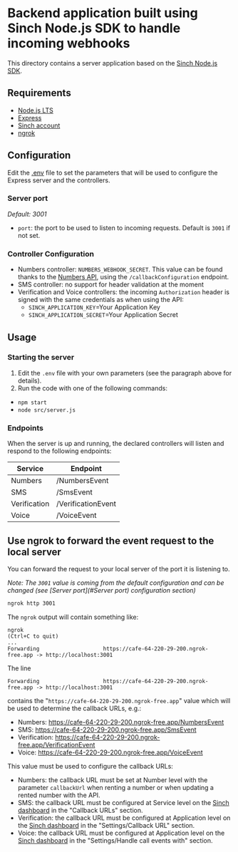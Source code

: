 # Backend application built using Sinch Node.js SDK to handle incoming webhooks

This directory contains a server application based on the [Sinch Node.js SDK](https://github.com/sinch/sinch-sdk-node).

## Requirements

- [Node.js LTS](https://nodejs.org/en)
- [Express](https://expressjs.com/)
- [Sinch account](https://dashboard.sinch.com/)
- [ngrok](https://ngrok.com/docs)

## Configuration
Edit the [.env](.env) file to set the parameters that will be used to configure the Express server and the controllers.

### Server port
*Default: 3001* 
 - `port`: the port to be used to listen to incoming requests. Default is `3001` if not set.

### Controller Configuration
 - Numbers controller: `NUMBERS_WEBHOOK_SECRET`. This value can be found thanks to the [Numbers API](https://developers.sinch.com/docs/numbers/api-reference/numbers/tag/Numbers-Callbacks/), using the `/callbackConfiguration` endpoint.
 - SMS controller: no support for header validation at the moment
 - Verification and Voice controllers: the incoming `Authorization` header is signed with the same credentials as when using the API:
   - `SINCH_APPLICATION_KEY`=Your Application Key
   - `SINCH_APPLICATION_SECRET`=Your Application Secret

## Usage

### Starting the server

1. Edit the `.env` file with your own parameters (see the paragraph above for details).
2. Run the code with one of the following commands:
  - `npm start`
  - `node src/server.js`

### Endpoints

When the server is up and running, the declared controllers will listen and respond to the following endpoints:

| Service      | Endpoint           |
|--------------|--------------------|
| Numbers      | /NumbersEvent      |
| SMS          | /SmsEvent          |
| Verification | /VerificationEvent |
| Voice        | /VoiceEvent        |

## Use ngrok to forward the event request to the local server

You can forward the request to your local server of the port it is listening to.

*Note: The `3001` value is coming from the default configuration and can be changed (see [Server port](#Server port) configuration section)*

```bash
ngrok http 3001
```

The `ngrok` output will contain something like:
```
ngrok                                                                           (Ctrl+C to quit)
...
Forwarding                    https://cafe-64-220-29-200.ngrok-free.app -> http://localhost:3001
```
The line
```
Forwarding                    https://cafe-64-220-29-200.ngrok-free.app -> http://localhost:3001
```
contains the "`https://cafe-64-220-29-200.ngrok-free.app`" value which will be used to determine the callback URLs, e.g.:
 - Numbers: https://cafe-64-220-29-200.ngrok-free.app/NumbersEvent
 - SMS: https://cafe-64-220-29-200.ngrok-free.app/SmsEvent
 - Verification: https://cafe-64-220-29-200.ngrok-free.app/VerificationEvent
 - Voice: https://cafe-64-220-29-200.ngrok-free.app/VoiceEvent

This value must be used to configure the callback URLs:
 - Numbers: the callback URL must be set at Number level with the parameter `callbackUrl` when renting a number or when updating a rented number with the API.
 - SMS: the callback URL must be configured at Service level on the [Sinch dashboard](https://dashboard.sinch.com/sms/api/services) in the "Callback URLs" section.
 - Verification: the callback URL must be configured at Application level on the [Sinch dashboard](https://dashboard.sinch.com/verification/apps) in the "Settings/Callback URL" section.
 - Voice: the callback URL must be configured at Application level on the [Sinch dashboard](https://dashboard.sinch.com/voice/apps) in the "Settings/Handle call events with" section.


